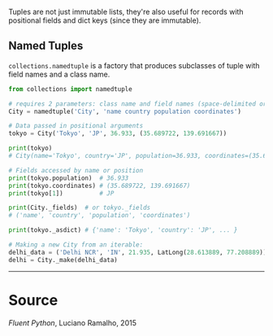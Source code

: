 Tuples are not just immutable lists, they're also useful for records with positional fields and dict keys (since they are immutable).



## Named Tuples
`collections.namedtuple` is a factory that produces subclasses of tuple with field names and a class name.

```python
from collections import namedtuple

# requires 2 parameters: class name and field names (space-delimited or iterable)
City = namedtuple('City', 'name country population coordinates')  

# Data passed in positional arguments
tokyo = City('Tokyo', 'JP', 36.933, (35.689722, 139.691667))  

print(tokyo)
# City(name='Tokyo', country='JP', population=36.933, coordinates=(35.689722, 139.691667))

# Fields accessed by name or position
print(tokyo.population)  # 36.933
print(tokyo.coordinates) # (35.689722, 139.691667)
print(tokyo[1])          # JP

print(City._fields)  # or tokyo._fields
# ('name', 'country', 'population', 'coordinates')

print(tokyo._asdict) # {'name': 'Tokyo', 'country': 'JP', ... }

# Making a new City from an iterable:
delhi_data = ('Delhi NCR', 'IN', 21.935, LatLong(28.613889, 77.208889))
delhi = City._make(delhi_data)  
```

----
# Source
*Fluent Python*, Luciano Ramalho, 2015